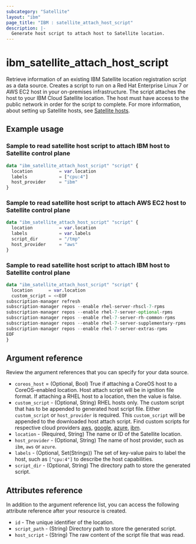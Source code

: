 ```yaml
---
subcategory: "Satellite"
layout: "ibm"
page_title: "IBM : satellite_attach_host_script"
description: |-
  Generate host script to attach host to Satellite location.
---
```


# ibm_satellite_attach_host_script
Retrieve information of an existing IBM Satellite location registration script as a data source. Creates a script to run on a Red Hat Enterprise Linux 7 or AWS EC2 host in your on-premises infrastructure. The script attaches the host to your IBM Cloud Satellite location. The host must have access to the public network in order for the script to complete. For more information, about setting up Satellite hosts, see [Satellite hosts](https://cloud.ibm.com/docs/satellite?topic=satellite-hosts).

## Example usage

###  Sample to read satellite host script to attach IBM host to Satellite control plane

```terraform
data "ibm_satellite_attach_host_script" "script" {
  location          = var.location
  labels            = ["cpu:4"]
  host_provider     = "ibm"
}
```

###  Sample to read satellite host script to attach AWS EC2 host to Satellite control plane

```terraform
data "ibm_satellite_attach_host_script" "script" {
  location          = var.location
  labels            = var.labels
  script_dir        = "/tmp"
  host_provider     = "aws"
}
```
###  Sample to read satellite host script to attach IBM host to Satellite control plane

```terraform
data "ibm_satellite_attach_host_script" "script" {
  location      = var.location
  custom_script = <<EOF
subscription-manager refresh
subscription-manager repos --enable rhel-server-rhscl-7-rpms
subscription-manager repos --enable rhel-7-server-optional-rpms
subscription-manager repos --enable rhel-7-server-rh-common-rpms
subscription-manager repos --enable rhel-7-server-supplementary-rpms
subscription-manager repos --enable rhel-7-server-extras-rpms
EOF
}

```

## Argument reference
Review the argument references that you can specify for your data source.

- `coreos_host`	   = (Optional, Bool) True if attaching a CoreOS host to a CoreOS-enabled location. Host attach script will be in ignition file format. If attaching a RHEL host to a location, then the value is false.
- `custom_script` - (Optional, String) RHEL hosts only. The custom script that has to be appended to generated host script file. Either `custom_script` or `host_provider` is required. This `custom_script` will be appended to the downloaded host attach script. Find custom scripts for respective cloud providers [aws](https://cloud.ibm.com/docs/satellite?topic=satellite-aws#aws-host-attach), [google](https://cloud.ibm.com/docs/satellite?topic=satellite-gcp#gcp-host-attach), [azure](https://cloud.ibm.com/docs/satellite?topic=satellite-azure#azure-host-attach), [ibm](https://cloud.ibm.com/docs/satellite?topic=satellite-ibm#ibm-host-attach).
- `location` - (Required, String) The name or ID of the Satellite location.
- `host_provider` - (Optional, String) The name of host provider, such as `ibm`, `aws` or `azure`.
- `labels` - (Optional, Set(Strings)) The set of key-value pairs to label the host, such as `["cpu:4"]` to describe the host capabilities.
- `script_dir` - (Optional, String) The directory path to store the generated script.

## Attributes reference
In addition to the argument reference list, you can access the following attribute reference after your resource is created.

- `id` - The unique identifier of the location.
- `script_path` -  (String) Directory path to store the generated script.
- `host_script` -  (String) The raw content of the script file that was read.